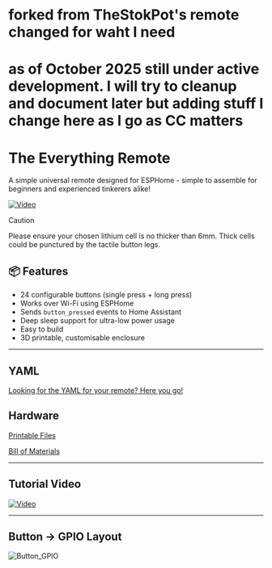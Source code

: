 # forked from TheStokPot's remote changed for waht I need 
# as of October 2025 still under active development. I will try to cleanup and document later but adding stuff I change here as I go as CC matters
# The Everything Remote

A simple universal remote designed for ESPHome - simple to assemble for beginners and experienced tinkerers alike! 

[![Video](https://img.youtube.com/vi/Pe_ozZkrRAw/maxresdefault.jpg)](https://www.youtube.com/watch?v=Pe_ozZkrRAw)

> [!CAUTION]
> Please ensure your chosen lithium cell is no thicker than 6mm. Thick cells could be punctured by the tactile button legs.


## 📦 Features

- 24 configurable buttons (single press + long press)
- Works over Wi-Fi using ESPHome
- Sends `button_pressed` events to Home Assistant
- Deep sleep support for ultra-low power usage
- Easy to build
- 3D printable, customisable enclosure

---

## YAML

[Looking for the YAML for your remote? Here you go!](https://github.com/TheStockPot/The-Everything-Remote/blob/main/ESPHome%20YAML%20-%20v2.1)



## Hardware

[Printable Files](https://www.printables.com/model/1281626-everything-remote-esp32-powered-universal-remote)

[Bill of Materials](https://github.com/TheStockPot/TheEverythingRemote/blob/main/Bill%20Of%20Materials.md)

---

## Tutorial Video

[![Video](https://img.youtube.com/vi/JU_7mb1ue7o/maxresdefault.jpg)](https://www.youtube.com/watch?v=JU_7mb1ue7o)


---

## Button -> GPIO Layout

![Button_GPIO](https://github.com/user-attachments/assets/2e815270-fa7c-42a7-87e6-7fd56a0b1cad)
